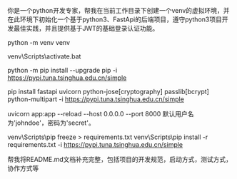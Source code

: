 你是一个python开发专家，帮我在当前工作目录下创建一个venv的虚拟环境，并在此环境下初始化一个基于python3、FastApi的后端项目，遵守python3项目开发最佳实践，并且提供基于JWT的基础登录认证功能。

python -m venv venv

venv\Scripts\activate.bat

python -m pip install --upgrade pip -i https://pypi.tuna.tsinghua.edu.cn/simple

pip install fastapi uvicorn python-jose[cryptography] passlib[bcrypt] python-multipart -i https://pypi.tuna.tsinghua.edu.cn/simple

uvicorn app:app --reload --host 0.0.0.0 --port 8000
默认用户名为'johndoe'，密码为'secret'。

venv\Scripts\pip freeze > requirements.txt
venv\Scripts\pip install -r requirements.txt -i https://pypi.tuna.tsinghua.edu.cn/simple

帮我将README.md文档补充完整，包括项目的开发规范，启动方式，测试方式，协作方式等


